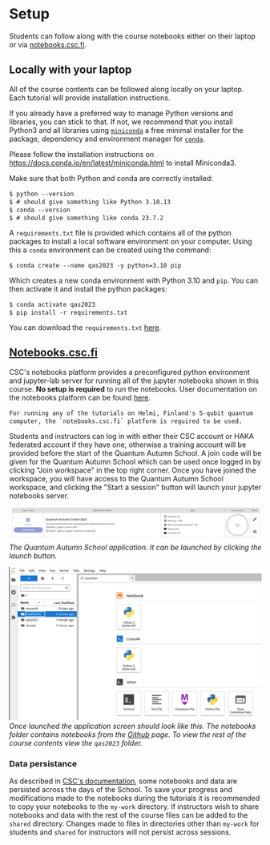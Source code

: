 # Setup

Students can follow along with the course notebooks either on their laptop or via [notebooks.csc.fi](notebooks.rahtiapp.fi).

## Locally with your laptop

All of the course contents can be followed along locally on your laptop. Each tutorial will provide installation instructions. 

If you already have a preferred way to manage Python versions and libraries, you can stick to that. If not, we recommend that you install Python3 and all libraries using [`miniconda`](https://docs.conda.io/en/latest/miniconda.html) a free minimal installer for the package, dependency and environment manager for [`conda`](https://docs.conda.io/en/latest/index.html>).

Please follow the installation instructions on https://docs.conda.io/en/latest/miniconda.html to install Miniconda3.

Make sure that both Python and conda are correctly installed:

```console
$ python --version
$ # should give something like Python 3.10.13
$ conda --version
$ # should give something like conda 23.7.2
```

A `requirements.txt` file is provided which contains all of the python packages to install a local software environment on your computer. Using this a `conda` environment can be created using the command:

```console
$ conda create --name qas2023 -y python=3.10 pip
```

Which creates a new conda environment with Python 3.10 and `pip`. You can then activate it and install the python packages:

```console
$ conda activate qas2023
$ pip install -r requirements.txt
```

You can download the `requirements.txt` [here](requirements.txt).

## [Notebooks.csc.fi](notebooks.rahtiapp.fi)

CSC's notebooks platform provides a preconfigured python environment and jupyter-lab server for running all of the jupyter notebooks shown in this course. **No setup is required** to run the notebooks. User documentation on the notebooks platform can be found [here](https://docs.csc.fi/cloud/csc_notebooks/guide_for_students/).

```{note}
For running any of the tutorials on Helmi, Finland's 5-qubit quantum computer, the `notebooks.csc.fi` platform is required to be used.
```

Students and instructors can log in with either their CSC account or HAKA federated account if they have one, otherwise a training account will be provided before the start of the Quantum Autumn School. A join code will be given for the Quantum Autumn School which can be used once logged in by clicking "Join workspace" in the top right corner. Once you have joined the workspace, you will have access to the Quantum Autumn School workspace, and clicking the "Start a session" button will launch your jupyter notebooks server. 

![QAS2023 application](img/csc_notebooks_3.png)
*The Quantum Autumn School application. It can be launched by clicking the launch button.*


![QAS2023 notebooks page](img/csc_notebooks_1.png)
*Once launched the application screen should look like this. The notebooks folder contains notebooks from the [Github](https://github.com/ENCCS/qas2023) page. To view the rest of the course contents view the `qas2023` folder.*

### Data persistance 

As described in [CSC's documentation](https://docs.csc.fi/cloud/csc_notebooks/data_persistence/), some notebooks and data are persisted across the days of the School. To save your progress and modifications made to the notebooks during the tutorials it is recommended to copy your notebooks to the `my-work` directory. If instructors wish to share notebooks and data with the rest of the course files can be added to the `shared` directory. Changes made to files in directories other than `my-work` for students and `shared` for instructors will not persist across sessions. 
